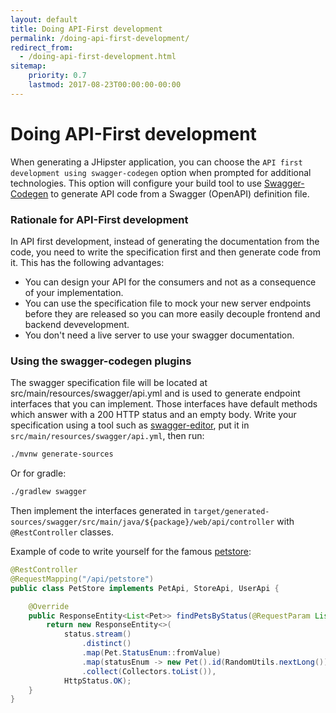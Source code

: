 ```yaml
---
layout: default
title: Doing API-First development
permalink: /doing-api-first-development/
redirect_from:
  - /doing-api-first-development.html
sitemap:
    priority: 0.7
    lastmod: 2017-08-23T00:00:00-00:00
---
```


# <i class="fa fa-search"></i> Doing API-First development

When generating a JHipster application, you can choose the `API first development using swagger-codegen` option when prompted for additional technologies.
This option will configure your build tool to use [Swagger-Codegen](https://github.com/swagger-api/swagger-codegen) to generate API code from a Swagger (OpenAPI) definition file.

### Rationale for API-First development

In API first development, instead of generating the documentation from the code, you need to write the specification first and then generate code from it. This has the following advantages:

- You can design your API for the consumers and not as a consequence of your implementation.
- You can use the specification file to mock your new server endpoints before they are released so you can more easily decouple frontend and backend devevelopment.
- You don't need a live server to use your swagger documentation.

### Using the swagger-codegen plugins

The swagger specification file will be located at src/main/resources/swagger/api.yml and is used to generate endpoint interfaces that you can implement. Those interfaces have default methods which answer with a 200 HTTP status and an empty body. Write your specification using a tool such as [swagger-editor](http://editor.swagger.io), put it in `src/main/resources/swagger/api.yml`, then run:
```bash
./mvnw generate-sources
```
Or for gradle:
```bash
./gradlew swagger
```
Then implement the interfaces generated in `target/generated-sources/swagger/src/main/java/${package}/web/api/controller` with `@RestController` classes.

Example of code to write yourself for the famous [petstore](http://petstore.swagger.io):
```java
@RestController
@RequestMapping("/api/petstore")
public class PetStore implements PetApi, StoreApi, UserApi {

    @Override
    public ResponseEntity<List<Pet>> findPetsByStatus(@RequestParam List<String> status) {
        return new ResponseEntity<>(
            status.stream()
                .distinct()
                .map(Pet.StatusEnum::fromValue)
                .map(statusEnum -> new Pet().id(RandomUtils.nextLong()).status(statusEnum))
                .collect(Collectors.toList()),
            HttpStatus.OK);
    }
}
```